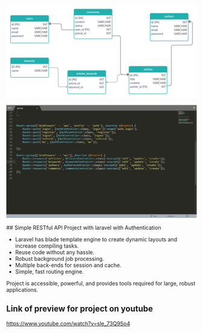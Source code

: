 <p align="center">
<img src="https://raw.githubusercontent.com/eng-bayan-khaled/Simple-RESTful-API-Project-with-laravel/main/public/scema.jpg" width="800">
</p>
<p align="center">
<img src="https://raw.githubusercontent.com/eng-bayan-khaled/Simple-RESTful-API-Project-with-laravel/main/public/routes.jpg" width="800">
</p>
## Simple RESTful API Project with laravel with Authentication

- Laravel has blade template engine to create dynamic layouts and increase compiling tasks.
- Reuse code without any hassle.
- Robust background job processing.
- Multiple back-ends for session and cache.
- Simple, fast routing engine.

Project is accessible, powerful, and provides tools required for large, robust applications.


## Link of preview for project on youtube
https://www.youtube.com/watch?v=sle_73Q9So4
